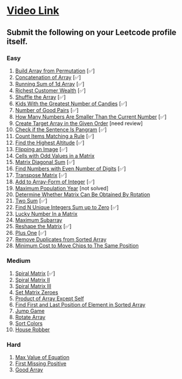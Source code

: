 # [Video Link](https://youtu.be/n60Dn0UsbEk)

## Submit the following on your Leetcode profile itself.

### Easy
1. [Build Array from Permutation](https://leetcode.com/problems/build-array-from-permutation/) [✅]
2. [Concatenation of Array](https://leetcode.com/problems/concatenation-of-array/) [✅]
3. [Running Sum of 1d Array](https://leetcode.com/problems/running-sum-of-1d-array/) [✅]
4. [Richest Customer Wealth](https://leetcode.com/problems/richest-customer-wealth/) [✅]
5. [Shuffle the Array](https://leetcode.com/problems/shuffle-the-array/) [✅]
6. [Kids With the Greatest Number of Candies](https://leetcode.com/problems/kids-with-the-greatest-number-of-candies/) [✅]
7. [Number of Good Pairs](https://leetcode.com/problems/number-of-good-pairs/) [✅]
8. [How Many Numbers Are Smaller Than the Current Number](https://leetcode.com/problems/how-many-numbers-are-smaller-than-the-current-number/) [✅]
9. [Create Target Array in the Given Order](https://leetcode.com/problems/create-target-array-in-the-given-order/)  [need review]
10. [Check if the Sentence Is Pangram](https://leetcode.com/problems/check-if-the-sentence-is-pangram/) [✅]
11. [Count Items Matching a Rule](https://leetcode.com/problems/count-items-matching-a-rule/)  [✅]
12. [Find the Highest Altitude](https://leetcode.com/problems/find-the-highest-altitude/)  [✅]
13. [Flipping an Image](https://leetcode.com/problems/flipping-an-image/) [✅]
14. [Cells with Odd Values in a Matrix](https://leetcode.com/problems/cells-with-odd-values-in-a-matrix/)
15. [Matrix Diagonal Sum](https://leetcode.com/problems/matrix-diagonal-sum/) [✅]
16. [Find Numbers with Even Number of Digits](https://leetcode.com/problems/find-numbers-with-even-number-of-digits/) [✅]
17. [Transpose Matrix](https://leetcode.com/problems/transpose-matrix/) [✅]
18. [Add to Array-Form of Integer](https://leetcode.com/problems/add-to-array-form-of-integer/) [✅]
19. [Maximum Population Year](https://leetcode.com/problems/maximum-population-year/) [not solved]
20. [Determine Whether Matrix Can Be Obtained By Rotation](https://leetcode.com/problems/determine-whether-matrix-can-be-obtained-by-rotation/)
21. [Two Sum](https://leetcode.com/problems/two-sum/) [✅]
22. [Find N Unique Integers Sum up to Zero](https://leetcode.com/problems/find-n-unique-integers-sum-up-to-zero/) [✅]
23. [Lucky Number In a Matrix](https://leetcode.com/problems/lucky-numbers-in-a-matrix/)
24. [Maximum Subarray](https://leetcode.com/problems/maximum-subarray/)
25. [Reshape the Matrix](https://leetcode.com/problems/reshape-the-matrix/) [✅]
26. [Plus One](https://leetcode.com/problems/plus-one/) [✅]
27. [Remove Duplicates from Sorted Array](https://leetcode.com/problems/remove-duplicates-from-sorted-array/)
28. [Minimum Cost to Move Chips to The Same Position](https://leetcode.com/problems/minimum-cost-to-move-chips-to-the-same-position/)

### Medium
1. [Spiral Matrix](https://leetcode.com/problems/spiral-matrix/) [✅]
2. [Spiral Matrix II](https://leetcode.com/problems/spiral-matrix-ii/)
3. [Spiral Matrix III](https://leetcode.com/problems/spiral-matrix-iii/)
4. [Set Matrix Zeroes](https://leetcode.com/problems/set-matrix-zeroes/)
5. [Product of Array Except Self](https://leetcode.com/problems/product-of-array-except-self/)
6. [Find First and Last Position of Element in Sorted Array](https://leetcode.com/problems/find-first-and-last-position-of-element-in-sorted-array/)
7. [Jump Game](https://leetcode.com/problems/jump-game/)
8. [Rotate Array](https://leetcode.com/problems/rotate-array/)
9. [Sort Colors](https://leetcode.com/problems/sort-colors/)
10. [House Robber](https://leetcode.com/problems/house-robber/)

### Hard
1. [Max Value of Equation](https://leetcode.com/problems/max-value-of-equation/)
2. [First Missing Positive](https://leetcode.com/problems/first-missing-positive/)
3. [Good Array](https://leetcode.com/problems/check-if-it-is-a-good-array/)
